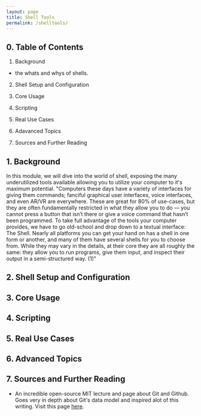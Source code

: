```yaml
---
layout: page
title: Shell Tools 
permalink: /shelltools/
---
```

## 0. Table of Contents
1. Background  
* the whats and whys of shells. 

2. Shell Setup and Configuration

3. Core Usage

4. Scripting 

5. Real Use Cases 

6. Adavanced Topics

7. Sources and Further Reading



## 1. Background  
In this module, we will dive into the world of shell, exposing the many underutilized tools available allowing you to utilize your computer to it's maximum potential. "Computers these days have a variety of interfaces for giving them commands; fanciful graphical user interfaces, voice interfaces, and even AR/VR are everywhere. These are great for 80% of use-cases, but they are often fundamentally restricted in what they allow you to do — you cannot press a button that isn’t there or give a voice command that hasn’t been programmed. To take full advantage of the tools your computer provides, we have to go old-school and drop down to a textual interface: The Shell. Nearly all platforms you can get your hand on has a shell in one form or another, and many of them have several shells for you to choose from. While they may vary in the details, at their core they are all roughly the same: they allow you to run programs, give them input, and inspect their output in a semi-structured way. (1)"

## 2. Shell Setup and Configuration

## 3. Core Usage 

## 4. Scripting 

## 5. Real Use Cases

## 6. Advanced Topics 

## 7. Sources and Further Reading
* An incredible open-source MIT lecture and page about Git and Github. Goes very in depth about Git's data model and inspired alot of this writing. Visit this page [here](https://missing.csail.mit.edu/2020/course-shell/).
